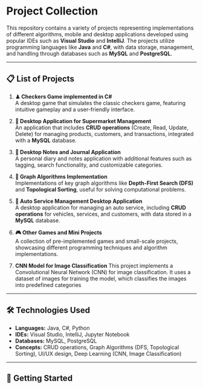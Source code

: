# Project Collection

This repository contains a variety of projects representing implementations of different algorithms, mobile and desktop applications developed using popular IDEs such as **Visual Studio** and **IntelliJ**. The projects utilize programming languages like **Java** and **C#**, with data storage, management, and handling through databases such as **MySQL** and **PostgreSQL**.

---

## 📋 List of Projects

1. **♟ Checkers Game implemented in C#**  
   A desktop game that simulates the classic checkers game, featuring intuitive gameplay and a user-friendly interface.

2. **🛒 Desktop Application for Supermarket Management**  
   An application that includes **CRUD operations** (Create, Read, Update, Delete) for managing products, customers, and transactions, integrated with a **MySQL** database.

3. **📝 Desktop Notes and Journal Application**  
   A personal diary and notes application with additional features such as tagging, search functionality, and customizable categories.

4. **🔗 Graph Algorithms Implementation**  
   Implementations of key graph algorithms like **Depth-First Search (DFS)** and **Topological Sorting**, useful for solving computational problems.

5. **🚗 Auto Service Management Desktop Application**  
   A desktop application for managing an auto service, including **CRUD operations** for vehicles, services, and customers, with data stored in a **MySQL** database.

6. **🎮 Other Games and Mini Projects**  
   A collection of pre-implemented games and small-scale projects, showcasing different programming techniques and algorithm implementations.

 7. **CNN Model for Image Classification**
    This project implements a Convolutional Neural Network (CNN) for image classification. It uses a dataset of images for training the model, which classifies the images into predefined categories
---

## 🛠 Technologies Used

- **Languages:** Java, C#, Python
- **IDEs:** Visual Studio, IntelliJ, Jupyter Notebook
- **Databases:** MySQL, PostgreSQL
- **Concepts:** CRUD operations, Graph Algorithms (DFS, Topological Sorting), UI/UX design, Deep Learning (CNN, Image Classification)

---

## 🚀 Getting Started
